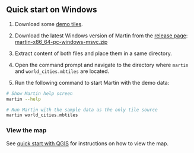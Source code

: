 ## Quick start on Windows

1. Download some [demo tiles](https://github.com/maplibre/martin/raw/main/tests/fixtures/mbtiles/world_cities.mbtiles).

2. Download the latest Windows version of Martin from
   the [release page](https://github.com/maplibre/martin/releases):  [martin-x86_64-pc-windows-msvc.zip](https://github.com/maplibre/martin/releases/latest/download/martin-x86_64-pc-windows-msvc.zip)

3. Extract content of both files and place them in a same directory.

4. Open the command prompt and navigate to the directory where `martin` and `world_cities.mbtiles` are located.

5. Run the following command to start Martin with the demo data:

```bash
# Show Martin help screen
martin --help

# Run Martin with the sample data as the only tile source
martin world_cities.mbtiles
```

### View the map

See [quick start with QGIS](qgis.md) for instructions on how to view the map.
